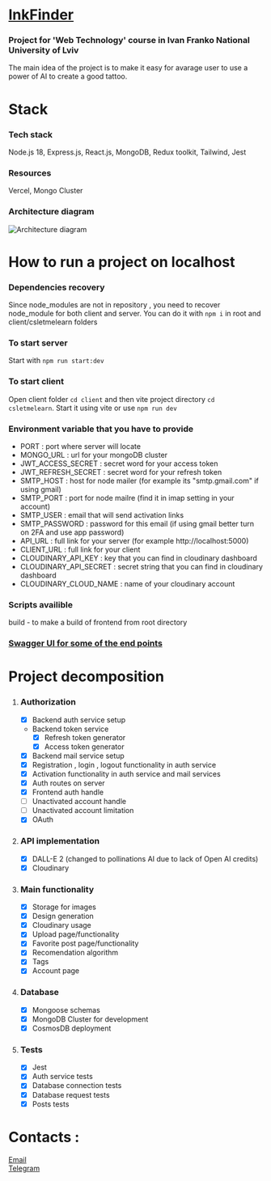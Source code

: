 # <a href="https://inkfinder.vercel.app/" target="_blank">InkFinder</a>
### Project for 'Web Technology' course in Ivan Franko National University of Lviv
The main idea of the project is to make it easy for avarage user to use a power of AI to create a good tattoo.<br/>

# Stack

### Tech stack

Node.js 18, Express.js, React.js, MongoDB, Redux toolkit, Tailwind, Jest

### Resources

Vercel, Mongo Cluster

### Architecture diagram

![Architecture diagram](https://github.com/fdsssawe/inkfinder/assets/92380415/ea666f2e-2d67-4f59-9702-9587e21cbdda)

# How to run a project on localhost 
### Dependencies recovery
Since node_modules are not in repository , you need to recover node_module for both client and server. You can do it with `npm i` in root and client/csletmelearn folders
### To start server
Start with `npm run start:dev`
### To start client
Open client folder `cd client` and then vite project directory `cd csletmelearn`. Start it using vite or use `npm run dev`
### Environment variable that you have to provide
* PORT : port where server will locate
* MONGO_URL : url for your mongoDB cluster
* JWT_ACCESS_SECRET : secret word for your access token
* JWT_REFRESH_SECRET : secret word for your refresh token
* SMTP_HOST : host for node mailer (for example its "smtp.gmail.com" if using gmail)
* SMTP_PORT : port for node mailre (find it in imap setting in your account)
* SMTP_USER : email that will send activation links
* SMTP_PASSWORD : password for this email (if using gmail better turn on 2FA and use app password)
* API_URL : full link for your server (for example http://localhost:5000)
* CLIENT_URL : full link for your client
* CLOUDINARY_API_KEY : key that you can find in cloudinary dashboard
* CLOUDINARY_API_SECRET : secret string that you can find in cloudinary dashboard
* CLOUDINARY_CLOUD_NAME : name of your cloudinary account
### Scripts availible
build - to make a build of frontend from root directory
### <a href="https://inkfinder-five.vercel.app/api-docs/" target="_blank">Swagger UI for some of the end points</a>
# Project decomposition
1.  ### Authorization
    
    - [x] Backend auth service setup
    - Backend token service
      - [x] Refresh token generator
      - [x] Access token generator
    - [x] Backend mail service setup
    - [x] Registration , login , logout functionality in auth service
    - [x] Activation functionality in auth service and mail services
    - [x] Auth routes on server
    - [x] Frontend auth handle
    - [ ] Unactivated account handle
    - [ ] Unactivated account limitation
    - [x] OAuth

2.  ### API implementation
    
    - [x] DALL-E 2 (changed to pollinations AI due to lack of Open AI credits)
    - [x] Cloudinary 

3. ### Main functionality
    
    - [x] Storage for images
    - [x] Design generation
    - [x] Cloudinary usage
    - [x] Upload page/functionality
    - [x] Favorite post page/functionality
    - [x] Recomendation algorithm
    - [x] Tags
    - [x] Account page

4. ### Database
    
    - [x] Mongoose schemas
    - [x] MongoDB Cluster for development
    - [x] CosmosDB deployment
    
5. ### Tests
    
    - [x] Jest
    - [x] Auth service tests
    - [x] Database connection tests
    - [x] Database request tests
    - [x] Posts tests

# Contacts :<br/>
<a href="mailto:zhovanukolexander@gmail.com">Email</a><br/>
<a href="https://t.me/sashazhov" target="_blank">Telegram</a>

